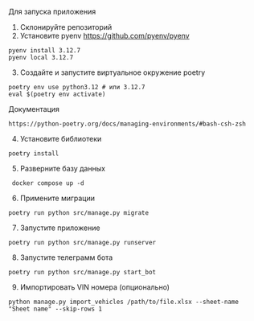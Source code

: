Для запуска приложения

1. Склонируйте репозиторий
2. Установите pyenv
https://github.com/pyenv/pyenv
```
pyenv install 3.12.7
pyenv local 3.12.7
```
3. Создайте и запустите виртуальное окружение poetry
```
poetry env use python3.12 # или 3.12.7
eval $(poetry env activate) 
```
Документация
```
https://python-poetry.org/docs/managing-environments/#bash-csh-zsh
```
4. Установите библиотеки
```
poetry install
```
5. Разверните базу данных 
```
 docker compose up -d
```
6. Примените миграции
```
poetry run python src/manage.py migrate
```
7. Запустите приложение
```
poetry run python src/manage.py runserver
```
8. Запустите телеграмм бота
```
poetry run python src/manage.py start_bot
```
9. Импортировать VIN номера (опционально)
```
python manage.py import_vehicles /path/to/file.xlsx --sheet-name "Sheet name" --skip-rows 1
```